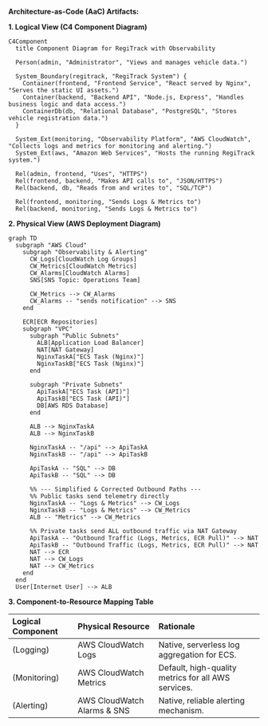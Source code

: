 **Architecture-as-Code (AaC) Artifacts:**

**1. Logical View (C4 Component Diagram)**
```mermaid
C4Component
  title Component Diagram for RegiTrack with Observability

  Person(admin, "Administrator", "Views and manages vehicle data.")
  
  System_Boundary(regitrack, "RegiTrack System") {
    Container(frontend, "Frontend Service", "React served by Nginx", "Serves the static UI assets.")
    Container(backend, "Backend API", "Node.js, Express", "Handles business logic and data access.")
    ContainerDb(db, "Relational Database", "PostgreSQL", "Stores vehicle registration data.")
  }

  System_Ext(monitoring, "Observability Platform", "AWS CloudWatch", "Collects logs and metrics for monitoring and alerting.")
  System_Ext(aws, "Amazon Web Services", "Hosts the running RegiTrack system.")

  Rel(admin, frontend, "Uses", "HTTPS")
  Rel(frontend, backend, "Makes API calls to", "JSON/HTTPS")
  Rel(backend, db, "Reads from and writes to", "SQL/TCP")
  
  Rel(frontend, monitoring, "Sends Logs & Metrics to")
  Rel(backend, monitoring, "Sends Logs & Metrics to")
```

**2. Physical View (AWS Deployment Diagram)**
```mermaid
graph TD
  subgraph "AWS Cloud"
    subgraph "Observability & Alerting"
      CW_Logs[CloudWatch Log Groups]
      CW_Metrics[CloudWatch Metrics]
      CW_Alarms[CloudWatch Alarms]
      SNS[SNS Topic: Operations Team]
      
      CW_Metrics --> CW_Alarms
      CW_Alarms -- "sends notification" --> SNS
    end

    ECR[ECR Repositories]
    subgraph "VPC"
      subgraph "Public Subnets"
        ALB[Application Load Balancer]
        NAT[NAT Gateway]
        NginxTaskA["ECS Task (Nginx)"]
        NginxTaskB["ECS Task (Nginx)"]
      end
      
      subgraph "Private Subnets"
        ApiTaskA["ECS Task (API)"]
        ApiTaskB["ECS Task (API)"]
        DB[AWS RDS Database]
      end

      ALB --> NginxTaskA
      ALB --> NginxTaskB

      NginxTaskA -- "/api" --> ApiTaskA
      NginxTaskB -- "/api" --> ApiTaskB
      
      ApiTaskA -- "SQL" --> DB
      ApiTaskB -- "SQL" --> DB
      
      %% --- Simplified & Corrected Outbound Paths ---
      %% Public tasks send telemetry directly
      NginxTaskA -- "Logs & Metrics" --> CW_Logs
      NginxTaskB -- "Logs & Metrics" --> CW_Metrics
      ALB -- "Metrics" --> CW_Metrics

      %% Private tasks send ALL outbound traffic via NAT Gateway
      ApiTaskA -- "Outbound Traffic (Logs, Metrics, ECR Pull)" --> NAT
      ApiTaskB -- "Outbound Traffic (Logs, Metrics, ECR Pull)" --> NAT
      NAT --> ECR
      NAT --> CW_Logs
      NAT --> CW_Metrics
    end
  end
  User[Internet User] --> ALB
```

**3. Component-to-Resource Mapping Table**

| Logical Component | Physical Resource | Rationale |
| :--- | :--- | :--- |
| (Logging) | AWS CloudWatch Logs | Native, serverless log aggregation for ECS. |
| (Monitoring) | AWS CloudWatch Metrics | Default, high-quality metrics for all AWS services. |
| (Alerting) | AWS CloudWatch Alarms & SNS | Native, reliable alerting mechanism. |
